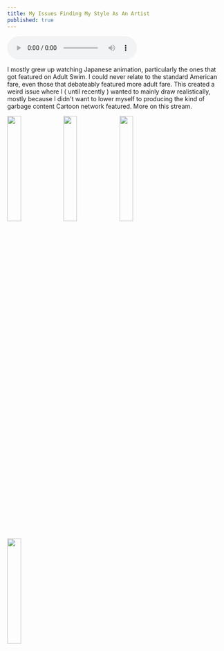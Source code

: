 ```yaml
---
title: My Issues Finding My Style As An Artist
published: true
---
```

<audio controls>
  <source src="https://cdn.glitch.com/12797d37-f66b-4e99-90b9-7ca07a6de8cf%2Fepisode3.mp3?v=1599406471475" type="audio/mpeg">
</audio> 

I mostly grew up watching Japanese animation, particularly the ones that got featured on Adult Swim. I could never relate to the standard American fare, even those that debateably featured more adult fare. This created a weird issue where I ( until recently ) wanted to mainly draw realistically, mostly because I didn't want to lower myself to producing the kind of garbage content Cartoon network featured. More on this stream.

<img width="25%" src="https://lwflouisa.github.io/Weavercast//assets/drawings/Other/1q3HRZkuY6u8Uv53Wz01AwHSFNQzalemmBwylKbn.jpeg">
<img width="25%" src="">
<img width="25%" src="">
<img width="25%" src="">
